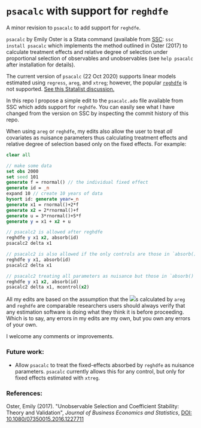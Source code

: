 # `psacalc` with support for `reghdfe`
A minor revision to `psacalc` to add support for `reghdfe`.

`psacalc` by Emily Oster is a Stata command (available from [SSC](https://ideas.repec.org/s/boc/bocode.html): `ssc install psacalc` which implements the method outlined in Oster (2017) to calculate treatment effects and relative degree of selection under proportional selection of observables and unobservables (see `help psacalc` after installation for details).

The current version of `psacalc` (22 Oct 2020) supports linear models estimated using `regress`, `areg`, and `xtreg`; however, the popular [`reghdfe`](http://scorreia.com/software/reghdfe/) is not supported. [See this Statalist discussion.](https://www.statalist.org/forums/forum/general-stata-discussion/general/1523251-combining-ivreghdfe-and-psacalc)

In this repo I propose a simple edit to the `psacalc.ado` file available from SSC which adds support for `reghdfe`. You can easily see what I have changed from the version on SSC by inspecting the commit history of this repo.

When using `areg` or `reghdfe`, my edits also allow the user to treat _all_ covariates as nuisance parameters thus calculating treatment effects and relative degree of selection based only on the fixed effects. For example:

```Stata
clear all

// make some data
set obs 2000
set seed 101
generate f = rnormal() // the individual fixed effect
generate id = _n
expand 10 // create 10 years of data
bysort id: generate year=_n
generate x1 = rnormal()+2*f
generate x2 = 2*rnormal()+f
generate u = 3*rnormal()+5*f
generate y = x1 + x2 + u

// psacalc2 is allowed after reghdfe
reghdfe y x1 x2, absorb(id)
psacalc2 delta x1

// psacalc2 is also allowed if the only controls are those in `absorb()`
reghdfe y x1, absorb(id)
psacalc2 delta x1

// psacalc2 treating all parameters as nuisance but those in `absorb()`
reghdfe y x1 x2, absorb(id)
psacalc2 delta x1, mcontrol(x2)
```

All my edits are based on the assumption that the <img src="https://render.githubusercontent.com/render/math?math=R^2">s calculated by `areg` and `reghdfe` are comparable researchers users should always verify that any estimation software is doing what they think it is before proceeding. Which is to say, any errors in my edits are my own, but you own any errors of your own.

I welcome any comments or improvements.

### Future work:

- Allow `psacalc` to treat the fixed-effects absorbed by `reghdfe` as nuisance parameters. `psacalc` currently allows this for any control, but only for fixed effects estimated with `xtreg`.

### References:
Oster, Emily (2017). "Unobservable Selection and Coefficient Stability: Theory and Validation", _Journal of Business Economics and Statistics_,  [DOI: 10.1080/07350015.2016.1227711]( https://doi.org/10.1080/07350015.2016.1227711)
